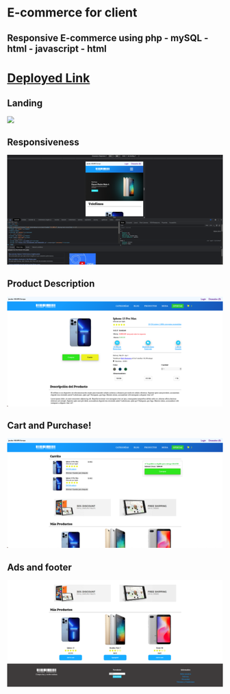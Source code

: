 # E-commerce for client

## Responsive E-commerce using php - mySQL - html - javascript - html

# [Deployed Link](https://calvinjamesheath.github.io/E-commerce/Desarrollo/HTML%20VERSION/index.html)

## Landing 
![](https://github.com/CalvinJamesHeath/E-commerce/blob/main/Desarrollo/imagenes/paguina/Screen%20Shot%202022-06-15%20at%201.55.03%20PM.png)
## Responsiveness
![](https://github.com/CalvinJamesHeath/E-commerce/blob/main/Desarrollo/imagenes/paguina/Screen%20Shot%202022-06-15%20at%201.53.15%20PM.png)
## Product Description 
![](https://github.com/CalvinJamesHeath/E-commerce/blob/main/Desarrollo/imagenes/paguina/Screen%20Shot%202022-06-15%20at%201.55.11%20PM.png)
## Cart and Purchase!
![](https://github.com/CalvinJamesHeath/E-commerce/blob/main/Desarrollo/imagenes/paguina/Screen%20Shot%202022-06-15%20at%201.55.16%20PM.png)
## Ads and footer
![](https://github.com/CalvinJamesHeath/E-commerce/blob/main/Desarrollo/imagenes/paguina/Screen%20Shot%202022-06-15%20at%201.56.04%20PM.png)
